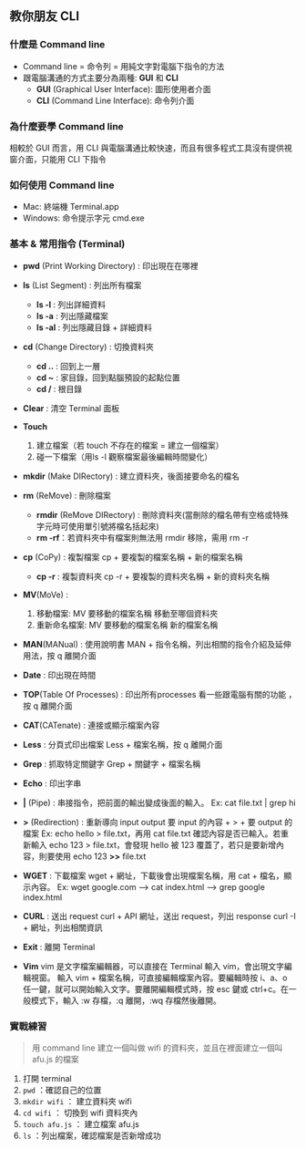 ## 教你朋友 CLI

### 什麼是 Command line 
* Command line = 命令列 = 用純文字對電腦下指令的方法
* 跟電腦溝通的方式主要分為兩種: **GUI** 和 **CLI**
    * **GUI** (Graphical User Interface): 圖形使用者介面
    * **CLI** (Command Line Interface): 命令列介面

### 為什麼要學 Command line
相較於 GUI 而言，用 CLI 與電腦溝通比較快速，而且有很多程式工具沒有提供視窗介面，只能用 CLI 下指令

### 如何使用 Command line
* Mac: 終端機 Terminal.app
* Windows: 命令提示字元 cmd.exe

### 基本 & 常用指令 (Terminal)

* **pwd** (Print Working Directory) : 印出現在在哪裡
* **ls** (List Segment) : 列出所有檔案
    * **ls -l** : 列出詳細資料
    * **ls -a** : 列出隱藏檔案
    * **ls -al** : 列出隱藏目錄 + 詳細資料
* **cd** (Change Directory) : 切換資料夾
    * **cd ..** : 回到上一層
    * **cd ~** : 家目錄，回到點腦預設的起點位置
    * **cd /** : 根目錄
* **Clear** : 清空 Terminal 面板
* **Touch** 
    1. 建立檔案（若 touch 不存在的檔案 = 建立一個檔案）
    2. 碰一下檔案（用ls -l 觀察檔案最後編輯時間變化）
  
* **mkdir** (Make DIRectory) : 建立資料夾，後面接要命名的檔名
* **rm** (ReMove) :  刪除檔案
    * **rmdir** (ReMove DIRectory) : 刪除資料夾(當刪除的檔名帶有空格或特殊字元時可使用單引號將檔名括起來)
    * **rm -rf**：若資料夾中有檔案則無法用 rmdir 移除，需用 rm -r
* **cp** (CoPy) : 複製檔案
  cp + 要複製的檔案名稱 + 新的檔案名稱
    * **cp -r** : 複製資料夾
      cp -r + 要複製的資料夾名稱 + 新的資料夾名稱
* **MV**(MoVe) :
  1. 移動檔案:
  MV 要移動的檔案名稱 移動至哪個資料夾
  2. 重新命名檔案:
  MV 要移動的檔案名稱 新的檔案名稱
* **MAN**(MANual) : 使用說明書
  MAN + 指令名稱，列出相關的指令介紹及延伸用法，按 q 離開介面
* **Date** : 印出現在時間
* **TOP**(Table Of Processes) : 
  印出所有processes 看一些跟電腦有關的功能 ，按 q 離開介面
* **CAT**(CATenate) : 連接或顯示檔案內容
* **Less** : 分頁式印出檔案
  Less + 檔案名稱，按 q 離開介面
* **Grep** : 抓取特定關鍵字
  Grep + 關鍵字 + 檔案名稱
* **Echo** : 印出字串
* **|** (Pipe) : 串接指令，把前面的輸出變成後面的輸入。
  Ex: cat file.txt | grep hi
* **>** (Redirection) : 重新導向 input output
  要 input 的內容 + > + 要 output 的檔案
  Ex: echo hello > file.txt，再用 cat file.txt 確認內容是否已輸入。若重新輸入 echo 123 > file.txt，會發現 hello 被 123 覆蓋了，若只是要新增內容，則要使用 echo 123 **>>** file.txt 
* **WGET** : 下載檔案
  wget + 網址，下載後會出現檔案名稱，用 cat + 檔名，顯示內容。
  Ex: wget google.com --> cat index.html --> grep google   index.html
* **CURL** : 送出 request
  curl + API 網址，送出 request，列出 response
  curl -I + 網址，列出相關資訊
* **Exit** : 離開 Terminal
* **Vim** 
vim 是文字檔案編輯器，可以直接在 Terminal 輸入 vim，會出現文字編輯視窗。
輸入 vim + 檔案名稱，可直接編輯檔案內容。要編輯時按 i、a、o 任一鍵，就可以開始輸入文字。要離開編輯模式時，按 esc 鍵或 ctrl+c。在一般模式下，輸入 :w 存檔，:q 離開，:wq 存檔然後離開。

### 實戰練習
> 用 command line 建立一個叫做 wifi 的資料夾，並且在裡面建立一個叫 afu.js 的檔案

1. 打開 terminal
2. `pwd` ：確認自己的位置
3. `mkdir wifi` ： 建立資料夾 wifi
4. `cd wifi` ： 切換到 wifi 資料夾內
5. `touch afu.js` ： 建立檔案 afu.js
6. `ls` ：列出檔案，確認檔案是否新增成功

